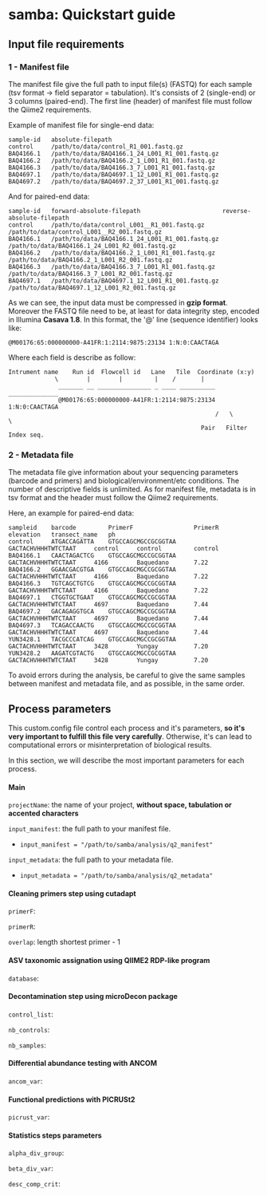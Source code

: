 # samba: Quickstart guide

## Input file requirements
### 1 - Manifest file

The manifest file give the full path to input file(s) (FASTQ) for each sample (tsv format -> field separator = tabulation). It's consists of 2 (single-end) or 3 columns (paired-end).  The first line (header) of manifest file must follow the Qiime2 requirements.

Example of manifest file for single-end data:
```
sample-id   absolute-filepath
control     /path/to/data/control_R1_001.fastq.gz
BAQ4166.1   /path/to/data/BAQ4166.1_24_L001_R1_001.fastq.gz
BAQ4166.2   /path/to/data/BAQ4166.2_1_L001_R1_001.fastq.gz
BAQ4166.3   /path/to/data/BAQ4166.3_7_L001_R1_001.fastq.gz
BAQ4697.1   /path/to/data/BAQ4697.1_12_L001_R1_001.fastq.gz
BAQ4697.2   /path/to/data/BAQ4697.2_37_L001_R1_001.fastq.gz
```

And for paired-end data:
```
sample-id   forward-absolute-filepath                       reverse-absolute-filepath
control     /path/to/data/control_L001__R1_001.fastq.gz     /path/to/data/control_L001__R2_001.fastq.gz
BAQ4166.1   /path/to/data/BAQ4166.1_24_L001_R1_001.fastq.gz /path/to/data/BAQ4166.1_24_L001_R2_001.fastq.gz
BAQ4166.2   /path/to/data/BAQ4166.2_1_L001_R1_001.fastq.gz  /path/to/data/BAQ4166.2_1_L001_R2_001.fastq.gz
BAQ4166.3   /path/to/data/BAQ4166.3_7_L001_R1_001.fastq.gz  /path/to/data/BAQ4166.3_7_L001_R2_001.fastq.gz
BAQ4697.1   /path/to/data/BAQ4697.1_12_L001_R1_001.fastq.gz /path/to/data/BAQ4697.1_12_L001_R2_001.fastq.gz
```

As we can see, the input data must be compressed in **gzip format**. Moreover the FASTQ file need to be, at least for data integrity step, encoded in Illumina **Casava 1.8**. In this format, the '@' line (sequence identifier) looks like:
```
@M00176:65:000000000-A41FR:1:2114:9875:23134 1:N:0:CAACTAGA
```
Where each field is describe as follow:
```
Intrument name    Run id  Flowcell id   Lane   Tile  Coordinate (x:y)
             \        |        |         |    /       | 
              _______ __ _______________ _ ____ __________ ______________
              @M00176:65:000000000-A41FR:1:2114:9875:23134 1:N:0:CAACTAGA
                                                          /   \         \
                                                      Pair   Filter   Index seq.
```

### 2 - Metadata file
The metadata file give information about your sequencing parameters (barcode and primers) and biological/environment/etc conditions. The number of descriptive fields is unlimited. As for manifest file, metadata is in tsv format and the header must follow the Qiime2 requirements.

Here, an example for paired-end data:

```
sampleid    barcode         PrimerF                 PrimerR                 elevation   transect_name   ph
control     ATGACCAGATTA    GTGCCAGCMGCCGCGGTAA     GACTACHVHHHTWTCTAAT     control     control         control
BAQ4166.1   CAACTAGACTCG    GTGCCAGCMGCCGCGGTAA     GACTACHVHHHTWTCTAAT     4166        Baquedano       7.22
BAQ4166.2   GGAACGACGTGA    GTGCCAGCMGCCGCGGTAA     GACTACHVHHHTWTCTAAT     4166        Baquedano       7.22
BAQ4166.3   TGTCAGCTGTCG    GTGCCAGCMGCCGCGGTAA     GACTACHVHHHTWTCTAAT     4166        Baquedano       7.22
BAQ4697.1   CTGGTGCTGAAT    GTGCCAGCMGCCGCGGTAA     GACTACHVHHHTWTCTAAT     4697        Baquedano       7.44
BAQ4697.2   GACAGAGGTGCA    GTGCCAGCMGCCGCGGTAA     GACTACHVHHHTWTCTAAT     4697        Baquedano       7.44
BAQ4697.3   TCAGACCAACTG    GTGCCAGCMGCCGCGGTAA     GACTACHVHHHTWTCTAAT     4697        Baquedano       7.44
YUN3428.1   TACGCCCATCAG    GTGCCAGCMGCCGCGGTAA     GACTACHVHHHTWTCTAAT     3428        Yungay          7.20
YUN3428.2   AAGATCGTACTG    GTGCCAGCMGCCGCGGTAA     GACTACHVHHHTWTCTAAT     3428        Yungay          7.20
```

To avoid errors during the analysis, be careful to give the same samples between manifest and metadata file, and as possible, in the same order.

## Process parameters
This custom.config file control each process and it's parameters, **so it's very important to fulfill this file very carefully**. Otherwise, it's can lead to computational errors or misinterpretation of biological results.

In this section, we will describe the most important parameters for each process.

#### Main
```projectName```: the name of your project, **without space, tabulation or accented characters**

```input_manifest```: the full path to your manifest file. 

- ```input_manifest = "/path/to/samba/analysis/q2_manifest"```

```input_metadata```: the full path to your metadata file.
- ```input_metadata = "/path/to/samba/analysis/q2_metadata"```

#### Cleaning primers step using cutadapt
```primerF```:

```primerR```:

```overlap```: length shortest primer - 1
#### ASV taxonomic assignation using QIIME2 RDP-like program
```database```:

#### Decontamination step using microDecon package
```control_list```:

```nb_controls```:

```nb_samples```:

#### Differential abundance testing with ANCOM
```ancom_var```: 

#### Functional predictions with PICRUSt2
```picrust_var```: 

#### Statistics steps parameters
```alpha_div_group```: 

```beta_div_var```:
 
```desc_comp_crit```: 
